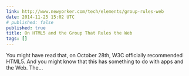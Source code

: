 ```yaml
---
link: http://www.newyorker.com/tech/elements/group-rules-web
date: 2014-11-25 15:02 UTC
# published: false
published: true
title: On HTML5 and the Group That Rules the Web
tags: []
---
```


You might have read that, on October 28th, W3C officially recommended HTML5. And you might know that this has something to do with apps and the Web. The…
